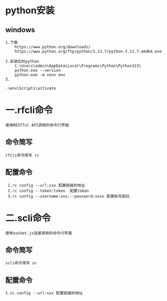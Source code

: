 # python安装
## windows
```
1.下载
    https://www.python.org/downloads/
    https://www.python.org/ftp/python/3.13.7/python-3.13.7-amd64.exe

2.安装后的python
    C:\Users\admin\AppData\Local\Programs\Python\Python313\
    python.exe --version
    python.exe -m venv env
3.
```
    .\env\Scripts\activate
# 一.rfcli命令
```ls
使用RESTful API调用的命令行界面
```

## 命令简写
```
rfcli命令简写 rc
```

## 配置命令
```
 1.rc config --url:xxx 配置链接的地址
 2.rc config --token:token  配置token
 3.rc config --username:xxx,--password:xxxx 配置账号密码
```




# 二.scli命令
```
使用socket.js连接调用的命令行界面
```

## 命令简写
```
scli命令简写 sc
```

## 配置命令
```
1.sc config --url:xxx 配置链接的地址
```




